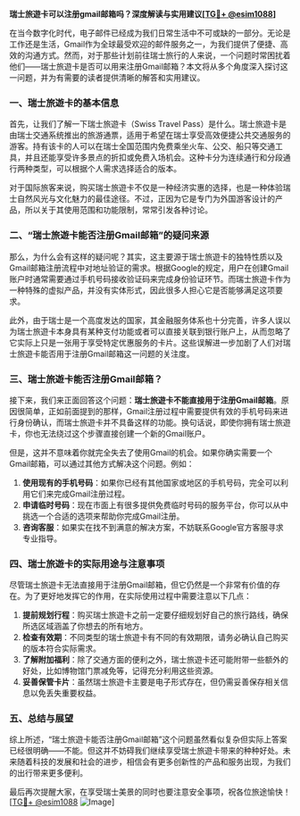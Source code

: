 **瑞士旅遊卡可以注册gmail邮箱吗？深度解读与实用建议[[TG💪+ @esim1088](https://t.me/s/esim1088)]**

在当今数字化时代，电子邮件已经成为我们日常生活中不可或缺的一部分。无论是工作还是生活，Gmail作为全球最受欢迎的邮件服务之一，为我们提供了便捷、高效的沟通方式。然而，对于那些计划前往瑞士旅行的人来说，一个问题时常困扰着他们——瑞士旅遊卡是否可以用来注册Gmail邮箱？本文将从多个角度深入探讨这一问题，并为有需要的读者提供清晰的解答和实用建议。

### 一、瑞士旅遊卡的基本信息

首先，让我们了解一下瑞士旅遊卡（Swiss Travel Pass）是什么。瑞士旅遊卡是由瑞士交通系统推出的旅游通票，适用于希望在瑞士享受高效便捷公共交通服务的游客。持有该卡的人可以在瑞士全国范围内免费乘坐火车、公交、船只等交通工具，并且还能享受许多景点的折扣或免费入场机会。这种卡分为连续通行和分段通行两种类型，可以根据个人需求选择适合的版本。

对于国际旅客来说，购买瑞士旅遊卡不仅是一种经济实惠的选择，也是一种体验瑞士自然风光与文化魅力的最佳途径。不过，正因为它是专门为外国游客设计的产品，所以关于其使用范围和功能限制，常常引发各种讨论。

### 二、“瑞士旅遊卡能否注册Gmail邮箱”的疑问来源

那么，为什么会有这样的疑问呢？其实，这主要源于瑞士旅遊卡的独特性质以及Gmail邮箱注册流程中对地址验证的需求。根据Google的规定，用户在创建Gmail账户时通常需要通过手机号码接收验证码来完成身份验证环节。而瑞士旅遊卡作为一种特殊的虚拟产品，并没有实体形式，因此很多人担心它是否能够满足这项要求。

此外，由于瑞士是一个高度发达的国家，其金融服务体系也十分完善，许多人误以为瑞士旅遊卡本身具有某种支付功能或者可以直接关联到银行账户上，从而忽略了它实际上只是一张用于享受特定优惠服务的卡片。这些误解进一步加剧了人们对瑞士旅遊卡能否用于注册Gmail邮箱这一问题的关注度。

### 三、瑞士旅遊卡能否注册Gmail邮箱？

接下来，我们来正面回答这个问题：**瑞士旅遊卡不能直接用于注册Gmail邮箱**。原因很简单，正如前面提到的那样，Gmail注册过程中需要提供有效的手机号码来进行身份确认，而瑞士旅遊卡并不具备这样的功能。换句话说，即使你拥有瑞士旅遊卡，你也无法绕过这个步骤直接创建一个新的Gmail账户。

但是，这并不意味着你就完全失去了使用Gmail的机会。如果你确实需要一个Gmail邮箱，可以通过其他方式解决这个问题。例如：

1. **使用现有的手机号码**：如果你已经有其他国家或地区的手机号码，完全可以利用它们来完成Gmail注册过程。
2. **申请临时号码**：现在市面上有很多提供免费临时号码的服务平台，你可以从中挑选一个合适的选项来帮助你完成Gmail注册。
3. **咨询客服**：如果实在找不到满意的解决方案，不妨联系Google官方客服寻求专业指导。

### 四、瑞士旅遊卡的实际用途与注意事项

尽管瑞士旅遊卡无法直接用于注册Gmail邮箱，但它仍然是一个非常有价值的存在。为了更好地发挥它的作用，在实际使用过程中需要注意以下几点：

1. **提前规划行程**：购买瑞士旅遊卡之前一定要仔细规划好自己的旅行路线，确保所选区域涵盖了你想去的所有地方。
2. **检查有效期**：不同类型的瑞士旅遊卡有不同的有效期限，请务必确认自己购买的版本符合实际需求。
3. **了解附加福利**：除了交通方面的便利之外，瑞士旅遊卡还可能附带一些额外的好处，比如博物馆门票减免等，记得充分利用这些资源。
4. **妥善保管卡片**：虽然瑞士旅遊卡主要是电子形式存在，但仍需妥善保存相关信息以免丢失重要权益。

### 五、总结与展望

综上所述，“瑞士旅遊卡能否注册Gmail邮箱”这个问题虽然看似复杂但实际上答案已经很明确——不能。但这并不妨碍我们继续享受瑞士旅遊卡带来的种种好处。未来随着科技的发展和社会的进步，相信会有更多创新性的产品和服务出现，为我们的出行带来更多便利。

最后再次提醒大家，在享受瑞士美景的同时也要注意安全事项，祝各位旅途愉快！[[TG💪+ @esim1088](https://t.me/s/esim1088) ![Image](https://i.postimg.cc/4NQfJmqS/Snipaste-2025-05-13-00-14-12.png)]